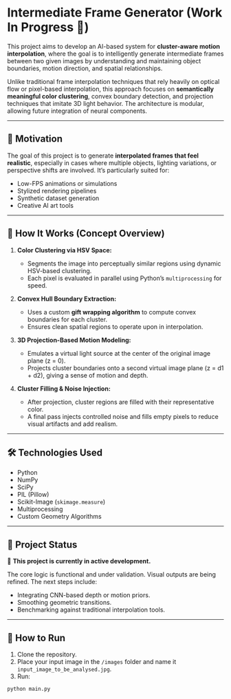 # Intermediate Frame Generator (Work In Progress 🚧)

This project aims to develop an AI-based system for **cluster-aware motion interpolation**, where the goal is to intelligently generate intermediate frames between two given images by understanding and maintaining object boundaries, motion direction, and spatial relationships.

Unlike traditional frame interpolation techniques that rely heavily on optical flow or pixel-based interpolation, this approach focuses on **semantically meaningful color clustering**, convex boundary detection, and projection techniques that imitate 3D light behavior. The architecture is modular, allowing future integration of neural components.

---

## 🚀 Motivation

The goal of this project is to generate **interpolated frames that feel realistic**, especially in cases where multiple objects, lighting variations, or perspective shifts are involved. It’s particularly suited for:

- Low-FPS animations or simulations
- Stylized rendering pipelines
- Synthetic dataset generation
- Creative AI art tools

---

## 🧠 How It Works (Concept Overview)

1. **Color Clustering via HSV Space:**
   - Segments the image into perceptually similar regions using dynamic HSV-based clustering.
   - Each pixel is evaluated in parallel using Python’s `multiprocessing` for speed.

2. **Convex Hull Boundary Extraction:**
   - Uses a custom **gift wrapping algorithm** to compute convex boundaries for each cluster.
   - Ensures clean spatial regions to operate upon in interpolation.

3. **3D Projection-Based Motion Modeling:**
   - Emulates a virtual light source at the center of the original image plane (z = 0).
   - Projects cluster boundaries onto a second virtual image plane (z = d1 + d2), giving a sense of motion and depth.

4. **Cluster Filling & Noise Injection:**
   - After projection, cluster regions are filled with their representative color.
   - A final pass injects controlled noise and fills empty pixels to reduce visual artifacts and add realism.

---

## 🛠 Technologies Used

- Python
- NumPy
- SciPy
- PIL (Pillow)
- Scikit-Image (`skimage.measure`)
- Multiprocessing
- Custom Geometry Algorithms

---

## 📂 Project Status

🔧 **This project is currently in active development.**

The core logic is functional and under validation. Visual outputs are being refined. The next steps include:

- Integrating CNN-based depth or motion priors.
- Smoothing geometric transitions.
- Benchmarking against traditional interpolation tools.

---

## 🧪 How to Run

1. Clone the repository.
2. Place your input image in the `/images` folder and name it `input_image_to_be_analysed.jpg`.
3. Run:

```bash
python main.py
